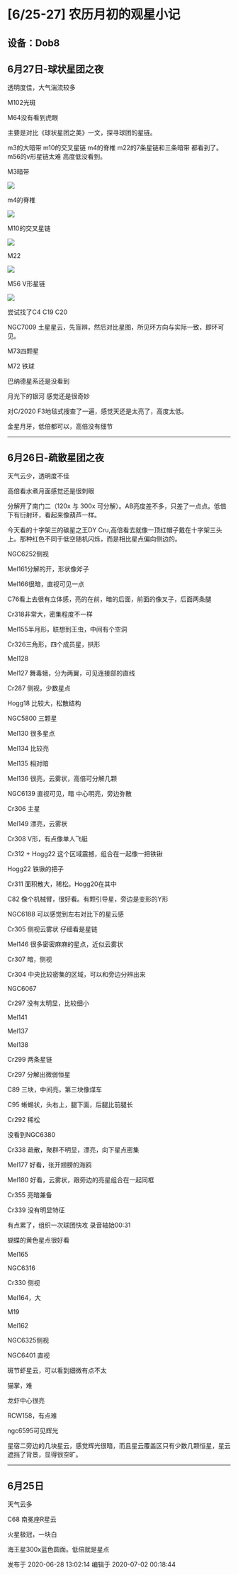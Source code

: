 # [6/25-27] 农历月初的观星小记

## 设备：Dob8

## 6月27日-球状星团之夜

透明度佳，大气湍流较多

M102光斑

M64没有看到虎眼

主要是对比《球状星团之美》一文，探寻球团的星链。

m3的大暗带 m10的交叉星链 m4的脊椎 m22的7条星链和三条暗带 都看到了。m56的v形星链太难 高度低没看到。

M3暗带

  

![](https://pic1.zhimg.com/v2-e728666005647ef6807358acfd8d90a3_720w.jpg?source=d16d100b)

  

m4的脊椎

  

![](https://pic1.zhimg.com/v2-51ac3a5dd11426fad99daa773d0da155_720w.jpg?source=d16d100b)

  

M10的交叉星链

  

![](https://pica.zhimg.com/v2-199106781de85c132c1cf7d8107b7d8f_720w.jpg?source=d16d100b)

  

M22

  

![](https://pic2.zhimg.com/v2-0f7460e5676a9cdbcd1aae59387a2f40_720w.jpg?source=d16d100b)

  

M56 V形星链

  

![](https://pic1.zhimg.com/v2-6f39f896fb5d724bc7b98648c34134d5_720w.jpg?source=d16d100b)

  

尝试找了C4 C19 C20

NGC7009 土星星云，先盲辨，然后对比星图，所见环方向与实际一致，即环可见。

M73四颗星

M72 铁球

巴纳德星系还是没看到

月光下的银河 感觉还是很奇妙

对C/2020 F3地毯式搜查了一遍，感觉天还是太亮了，高度太低。

金星月牙，低倍都可以，高倍没有细节

* * *

## 6月26日-疏散星团之夜

天气云少，透明度不佳

高倍看水煮月面感觉还是很刺眼

分解开了南门二（120x 与 300x 可分解）。AB亮度差不多，只差了一点点。低倍下有衍射环，看起来像葫芦一样。

今天看的十字架三的碳星之王DY Cru,高倍看去就像一顶红帽子戴在十字架三头上。那种红色不同于低空随机闪烁，而是相比星点偏向侧边的。

NGC6252侧视

Mel161分解的开，形状像斧子

Mel166很暗，直视可见一点

C76看上去很有立体感，亮的在前，暗的后面，前面的像叉子，后面两条腿

Cr318非常大，密集程度不一样

Mel155半月形，联想到王虫，中间有个空洞

Cr326三角形，四个成员星，拱形

Mel128

Mel127 舞毒蛾，分为两翼，可见连接部的直线

Cr287 侧视，少数星点

Hogg18 比较大，松散结构

NGC5800 三颗星

Mel130 很多星点

Mel134 比较亮

Mel135 相对暗

Mel136 很亮，云雾状，高倍可分解几颗

NGC6139 直视可见，暗 中心明亮，旁边弥散

Cr306 主星

Mel149 漂亮，云雾状

Cr308 V形，有点像单人飞艇

Cr312 + Hogg22 这个区域震撼，组合在一起像一把铁锹

Hogg22 铁锹的把子

Cr311 面积散大，稀松。Hogg20在其中

C82 像个机械臂，很好看。有颗引导星，旁边是变形的Y形

NGC6188 可以感觉到左右对比下的星云感

Cr305 侧视云雾状 仔细看是星链

Mel146 很多密密麻麻的星点，近似云雾状

Cr307 暗，侧视

Cr304 中央比较密集的区域，可以和旁边分辨出来

NGC6067

Cr297 没有太明显，比较细小

Mel141

Mel137

Mel138

Cr299 两条星链

Cr297 分解出微弱恒星

C89 三块，中间亮，第三块像煤车

C95 蜥蜴状，头右上，腿下面，后腿比前腿长

Cr292 稀松

没看到NGC6380

Cr338 疏散，聚群不明显，漂亮，向下星点密集

Mel177 好看，张开翅膀的海鸥

Mel180 好看，云雾状，跟旁边的亮星组合在一起同框

Cr355 亮暗兼备

Cr339 没有明显特征

有点累了，组织一次球团快攻 录音轴始00:31

蝴蝶的黄色星点很好看

Mel165

NGC6316

Cr330 侧视

Mel164，大

M19

Mel162

NGC6325侧视

NGC6401 直视

斑节虾星云，可以看到细微有点不太

猫掌，难

龙虾中心很亮

RCW158，有点难

ngc6595可见辉光

星宿二旁边的几块星云，感觉辉光很暗，而且星云覆盖区只有少数几颗恒星，星云遮挡了背景，显得很空旷。

* * *

## 6月25日

天气云多

C68 南冕座R星云

火星极冠，一块白

海王星300x蓝色圆面。低倍就是星点

发布于 2020-06-28 13:02:14 编辑于 2020-07-02 00:18:44


